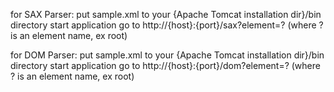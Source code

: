 for SAX Parser:
    put sample.xml to your {Apache Tomcat installation dir}/bin directory
    start application
    go to http://{host}:{port}/sax?element=? (where ? is an element name, ex root)
    
for DOM Parser:
    put sample.xml to your {Apache Tomcat installation dir}/bin directory
    start application
    go to http://{host}:{port}/dom?element=? (where ? is an element name, ex root)
    
      